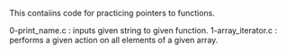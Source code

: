This contaiins code for practicing pointers to functions.

0-print_name.c : inputs given string to given function.
1-array_iterator.c : performs a given action on all elements of a given array.
